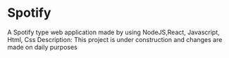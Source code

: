 # Spotify
A Spotify type web application made by using NodeJS,React, Javascript, Html, Css
Description:
This project is under construction and changes are made on daily purposes

